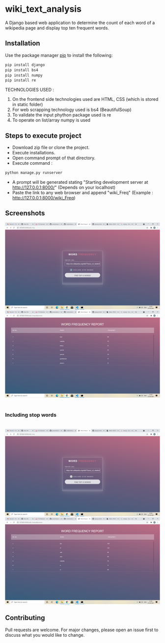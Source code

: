 # wiki_text_analysis

A Django based web application to determine the count of each word of a wikipedia page and display top ten frequent words.<br>

## Installation
Use the package manager [pip](https://pip.pypa.io/en/stable/) to install the following:

```bash
pip install django
pip install bs4
pip install numpy
pip install re
```

TECHNOLOGIES USED :

1) On the frontend side technologies used are HTML, CSS (which is stored in static folder)<br>
2) For web scrapping technology used is bs4 (BeautifulSoup)<br>
3) To validate the input phython package used is re<br>
4) To operate on list/array numpy is used <br>

## Steps to execute project
- Download zip file or clone the project.<br>
- Execute installations.<br>
- Open command prompt of that directory.<br>
- Execute command :
```bash
python manage.py runserver
```
- A prompt will be generated stating "Starting development server at http://127.0.0.1:8000/" (Depends on your localhost)<br>
- Paste the link to any web browser and append "wiki_Freq" (Example : http://127.0.0.1:8000/wiki_Freq)

## Screenshots
![](images/Screenshot%20(147).png)
![](images/Screenshot%20(148).png)
### <br>Including stop words <br><br>
![](images/Screenshot%20(149).png)
![](images/Screenshot%20(150).png)

## Contributing
Pull requests are welcome. For major changes, please open an issue first to discuss what you would like to change.
